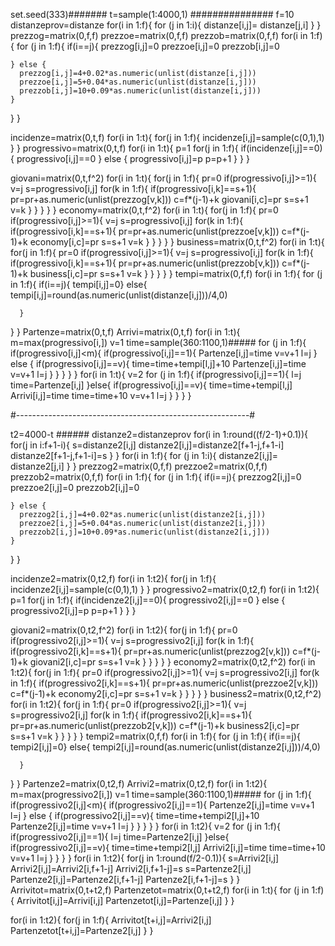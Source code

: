 set.seed(333)#######
t=sample(1:4000,1) ###############
f=10
distanzeprov=distanze
for(i in 1:f){
  for (j in 1:i){
    distanze[i,j]= distanze[j,i]
  }
}
prezzog=matrix(0,f,f)
prezzoe=matrix(0,f,f)
prezzob=matrix(0,f,f)
for(i in 1:f){
  for (j in 1:f){
    if(i==j){
      prezzog[i,j]=0
      prezzoe[i,j]=0
      prezzob[i,j]=0
      
    } else {
      prezzog[i,j]=4+0.02*as.numeric(unlist(distanze[i,j]))
      prezzoe[i,j]=5+0.04*as.numeric(unlist(distanze[i,j]))
      prezzob[i,j]=10+0.09*as.numeric(unlist(distanze[i,j]))
    }
  }
}

incidenze=matrix(0,t,f)
for(i in 1:t){
  for(j in 1:f){
   incidenze[i,j]=sample(c(0,1),1) 
  }
}
progressivo=matrix(0,t,f)
for(i in 1:t){
  p=1
  for(j in 1:f){
    if(incidenze[i,j]==0){
      progressivo[i,j]==0
    } else {
      progressivo[i,j]=p
      p=p+1
    }
  }
}

giovani=matrix(0,t,f^2)
for(i in 1:t){
  for(j in 1:f){
    pr=0
    if(progressivo[i,j]>=1){
      v=j
      s=progressivo[i,j]
      for(k in 1:f){
        if(progressivo[i,k]==s+1){
          pr=pr+as.numeric(unlist(prezzog[v,k]))
          c=f*(j-1)+k
          giovani[i,c]=pr
          s=s+1
          v=k
        }
      }
    }
  }
}
economy=matrix(0,t,f^2)
for(i in 1:t){
  for(j in 1:f){
    pr=0
    if(progressivo[i,j]>=1){
      v=j
      s=progressivo[i,j]
      for(k in 1:f){
        if(progressivo[i,k]==s+1){
          pr=pr+as.numeric(unlist(prezzoe[v,k]))
          c=f*(j-1)+k
          economy[i,c]=pr
          s=s+1
          v=k
        }
      }
    }
  }
}
business=matrix(0,t,f^2)
for(i in 1:t){
  for(j in 1:f){
    pr=0
    if(progressivo[i,j]>=1){
      v=j
      s=progressivo[i,j]
      for(k in 1:f){
        if(progressivo[i,k]==s+1){
          pr=pr+as.numeric(unlist(prezzob[v,k]))
          c=f*(j-1)+k
          business[i,c]=pr
          s=s+1
          v=k
        }
      }
    }
  }
}
tempi=matrix(0,f,f)
for(i in 1:f){
  for (j in 1:f){
    if(i==j){
      tempi[i,j]=0} else{
        tempi[i,j]=round(as.numeric(unlist(distanze[i,j]))/4,0)
        
      }
  }
}
Partenze=matrix(0,t,f)
Arrivi=matrix(0,t,f)
for(i in 1:t){
  m=max(progressivo[i,])
  v=1
  time=sample(360:1100,1)#####
  for (j in 1:f){
    if(progressivo[i,j]<m){
    if(progressivo[i,j]==1){
      Partenze[i,j]=time
      v=v+1
      l=j
    } else {
      if(progressivo[i,j]==v){
        time=time+tempi[l,j]+10
        Partenze[i,j]=time
         v=v+1
         l=j
      }
    }
  }
  }
}
for(i in 1:t){
  v=2
  for (j in 1:f){
    if(progressivo[i,j]==1){
      l=j
      time=Partenze[i,j]
    }else{
        if(progressivo[i,j]==v){
          time=time+tempi[l,j]
          Arrivi[i,j]=time
          time=time+10
          v=v+1
          l=j
        }
    }
  }
 }


#----------------------------------------------------------#


t2=4000-t ######
distanze2=distanzeprov
for(i in 1:round((f/2-1)+0.1)){
  for(j in i:f+1-i){
    s=distanze2[i,j]
    distanze2[i,j]=distanze2[f+1-j,f+1-i]
    distanze2[f+1-j,f+1-i]=s
  }
}
for(i in 1:f){
  for (j in 1:i){
    distanze2[i,j]= distanze2[j,i]
  }
}
prezzog2=matrix(0,f,f)
prezzoe2=matrix(0,f,f)
prezzob2=matrix(0,f,f)
for(i in 1:f){
  for (j in 1:f){
    if(i==j){
      prezzog2[i,j]=0
      prezzoe2[i,j]=0
      prezzob2[i,j]=0
      
    } else {
      prezzog2[i,j]=4+0.02*as.numeric(unlist(distanze2[i,j]))
      prezzoe2[i,j]=5+0.04*as.numeric(unlist(distanze2[i,j]))
      prezzob2[i,j]=10+0.09*as.numeric(unlist(distanze2[i,j]))
    }
  }
}

incidenze2=matrix(0,t2,f)
for(i in 1:t2){
  for(j in 1:f){
    incidenze2[i,j]=sample(c(0,1),1) 
  }
}
progressivo2=matrix(0,t2,f)
for(i in 1:t2){
  p=1
  for(j in 1:f){
    if(incidenze2[i,j]==0){
      progressivo2[i,j]==0
    } else {
      progressivo2[i,j]=p
      p=p+1
    }
  }
}

giovani2=matrix(0,t2,f^2)
for(i in 1:t2){
  for(j in 1:f){
    pr=0
    if(progressivo2[i,j]>=1){
      v=j
      s=progressivo2[i,j]
      for(k in 1:f){
        if(progressivo2[i,k]==s+1){
          pr=pr+as.numeric(unlist(prezzog2[v,k]))
          c=f*(j-1)+k
          giovani2[i,c]=pr
          s=s+1
          v=k
        }
      }
    }
  }
}
economy2=matrix(0,t2,f^2)
for(i in 1:t2){
  for(j in 1:f){
    pr=0
    if(progressivo2[i,j]>=1){
      v=j
      s=progressivo2[i,j]
      for(k in 1:f){
        if(progressivo2[i,k]==s+1){
          pr=pr+as.numeric(unlist(prezzoe2[v,k]))
          c=f*(j-1)+k
          economy2[i,c]=pr
          s=s+1
          v=k
        }
      }
    }
  }
}
business2=matrix(0,t2,f^2)
for(i in 1:t2){
  for(j in 1:f){
    pr=0
    if(progressivo2[i,j]>=1){
      v=j
      s=progressivo2[i,j]
      for(k in 1:f){
        if(progressivo2[i,k]==s+1){
          pr=pr+as.numeric(unlist(prezzob2[v,k]))
          c=f*(j-1)+k
          business2[i,c]=pr
          s=s+1
          v=k
        }
      }
    }
  }
}
tempi2=matrix(0,f,f)
for(i in 1:f){
  for (j in 1:f){
    if(i==j){
      tempi2[i,j]=0} else{
        tempi2[i,j]=round(as.numeric(unlist(distanze2[i,j]))/4,0)
        
      }
  }
}
Partenze2=matrix(0,t2,f)
Arrivi2=matrix(0,t2,f)
for(i in 1:t2){
  m=max(progressivo2[i,])
  v=1
  time=sample(360:1100,1)#####
  for (j in 1:f){
    if(progressivo2[i,j]<m){
      if(progressivo2[i,j]==1){
        Partenze2[i,j]=time
        v=v+1
        l=j
      } else {
        if(progressivo2[i,j]==v){
          time=time+tempi2[l,j]+10
          Partenze2[i,j]=time
          v=v+1
          l=j
        }
      }
    }
  }
}
for(i in 1:t2){
  v=2
  for (j in 1:f){
    if(progressivo2[i,j]==1){
      l=j
      time=Partenze2[i,j]
    }else{
      if(progressivo2[i,j]==v){
        time=time+tempi2[l,j]
        Arrivi2[i,j]=time
        time=time+10
        v=v+1
        l=j
      }
    }
  }
}
for(i in 1:t2){
  for(j in 1:round(f/2-0.1)){
    s=Arrivi2[i,j]
    Arrivi2[i,j]=Arrivi2[i,f+1-j]
    Arrivi2[i,f+1-j]=s
    s=Partenze2[i,j]
    Partenze2[i,j]=Partenze2[i,f+1-j]
    Partenze2[i,f+1-j]=s
  }
}
Arrivitot=matrix(0,t+t2,f)
Partenzetot=matrix(0,t+t2,f)
for(i in 1:t){
  for (j in 1:f){
    Arrivitot[i,j]=Arrivi[i,j]
    Partenzetot[i,j]=Partenze[i,j]
  }
}

for(i in 1:t2){
  for(j in 1:f){
    Arrivitot[t+i,j]=Arrivi2[i,j]
    Partenzetot[t+i,j]=Partenze2[i,j]
  }
}
